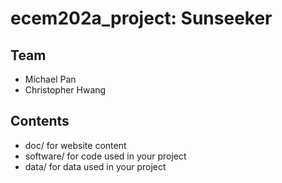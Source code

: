 # ecem202a_project: Sunseeker

## Team
* Michael Pan
* Christopher Hwang

## Contents
* doc/ for website content
* software/ for code used in your project
* data/ for data used in your project
